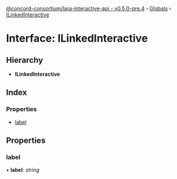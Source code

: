 [@concord-consortium/lara-interactive-api - v0.5.0-pre.4](../README.md) › [Globals](../globals.md) › [ILinkedInteractive](ilinkedinteractive.md)

# Interface: ILinkedInteractive

## Hierarchy

* **ILinkedInteractive**

## Index

### Properties

* [label](ilinkedinteractive.md#label)

## Properties

###  label

• **label**: *string*
